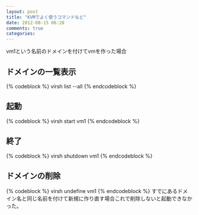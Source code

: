 ```yaml
---
layout: post
title: "KVMでよく使うコマンドなど"
date: 2012-08-15 06:28
comments: true
categories:
---
```

vm1という名前のドメインを付けてvmを作った場合

## ドメインの一覧表示
{% codeblock %}
virsh list --all
{% endcodeblock %}

## 起動
{% codeblock %}
virsh start vm1
{% endcodeblock %}

## 終了
{% codeblock %}
virsh shutdown vm1
{% endcodeblock %}

## ドメインの削除
{% codeblock %}
virsh undefine vm1
{% endcodeblock %}
すでにあるドメイン名と同じ名前を付けて新規に作り直す場合これで削除しないと起動できなかった。
